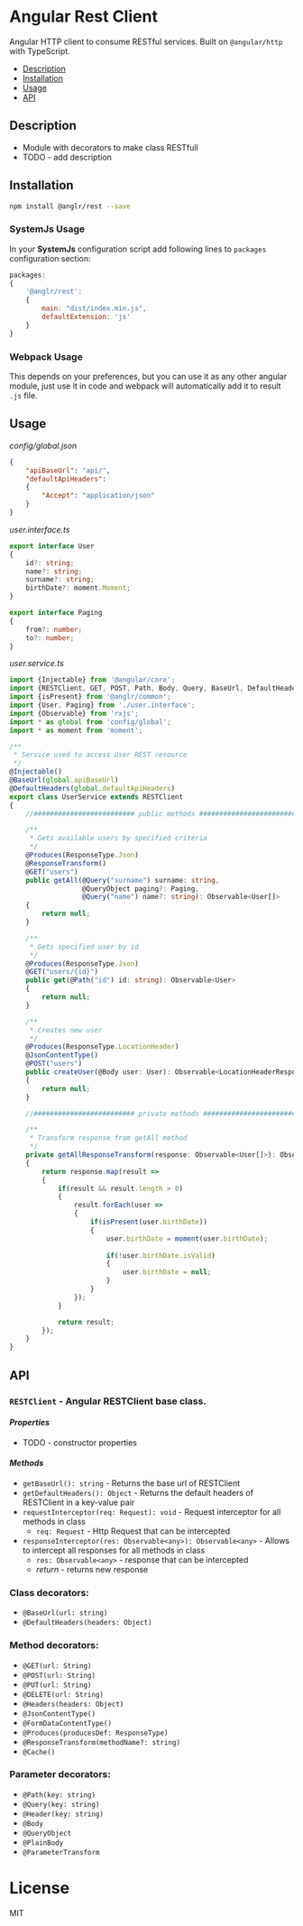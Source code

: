 # Angular Rest Client

Angular HTTP client to consume RESTful services. Built on `@angular/http` with TypeScript.  

- [Description](#description)
- [Installation](#installation)
- [Usage](#usage)
- [API](#api)

## Description

- Module with decorators to make class RESTfull
- TODO - add description

## Installation

```sh
npm install @anglr/rest --save
```

### SystemJs Usage

In your **SystemJs** configuration script add following lines to `packages` configuration section:

```javascript
packages:
{
    '@anglr/rest': 
    {
        main: "dist/index.min.js",
        defaultExtension: 'js'
    }
}
```

### Webpack Usage

This depends on your preferences, but you can use it as any other angular module, just use it in code and webpack will automatically add it to result `.js` file.


## Usage

*config/global.json*
```json
{
    "apiBaseUrl": "api/",
    "defaultApiHeaders": 
    {
        "Accept": "application/json"
    }
}
```

*user.interface.ts*
```typescript
export interface User
{
    id?: string;
    name?: string;
    surname?: string;
    birthDate?: moment.Moment;
}

export interface Paging
{
    from?: number;
    to?: number;
}
```

*user.service.ts*
```typescript
import {Injectable} from '@angular/core';
import {RESTClient, GET, POST, Path, Body, Query, BaseUrl, DefaultHeaders, Produces, ResponseType, ResponseTransform, LocationHeaderResponse} from '@anglr/rest';
import {isPresent} from '@anglr/common';
import {User, Paging} from './user.interface';
import {Observable} from 'rxjs';
import * as global from 'config/global';
import * as moment from 'moment';

/**
 * Service used to access User REST resource
 */
@Injectable()
@BaseUrl(global.apiBaseUrl)
@DefaultHeaders(global.defaultApiHeaders)
export class UserService extends RESTClient
{
    //######################### public methods #########################

    /**
     * Gets available users by specified criteria
     */
    @Produces(ResponseType.Json)
    @ResponseTransform()
    @GET("users")
    public getAll(@Query("surname") surname: string,
                  @QueryObject paging?: Paging,
                  @Query("name") name?: string): Observable<User[]>
    {
        return null;
    }

    /**
     * Gets specified user by id
     */
    @Produces(ResponseType.Json)
    @GET("users/{id}")
    public get(@Path("id") id: string): Observable<User>
    {
        return null;
    }

    /**
     * Creates new user
     */
    @Produces(ResponseType.LocationHeader)
    @JsonContentType()
    @POST("users")
    public createUser(@Body user: User): Observable<LocationHeaderResponse>
    {
        return null;
    }

    //######################### private methods #########################

    /**
     * Transform response from getAll method
     */
    private getAllResponseTransform(response: Observable<User[]>): Observable<User[]>
    {
        return response.map(result =>
        {
            if(result && result.length > 0)
            {
                result.forEach(user => 
                {
                    if(isPresent(user.birthDate))
                    {
                        user.birthDate = moment(user.birthDate);
                    
                        if(!user.birthDate.isValid)
                        {
                            user.birthDate = null;
                        }
                    }
                });
            }

            return result;
        });
    }
}
```

## API

### `RESTClient` - Angular RESTClient base class.

#### *Properties*
 - TODO - constructor properties

#### *Methods*
- `getBaseUrl(): string` - Returns the base url of RESTClient
- `getDefaultHeaders(): Object` - Returns the default headers of RESTClient in a key-value pair
- `requestInterceptor(req: Request): void` - Request interceptor for all methods in class
  - `req: Request` - Http Request that can be intercepted
- `responseInterceptor(res: Observable<any>): Observable<any>` - Allows to intercept all responses for all methods in class
  - `res: Observable<any>` - response that can be intercepted
  - *return* - returns new response

### Class decorators:
- `@BaseUrl(url: string)`
- `@DefaultHeaders(headers: Object)`

### Method decorators:
- `@GET(url: String)`
- `@POST(url: String)`
- `@PUT(url: String)`
- `@DELETE(url: String)`
- `@Headers(headers: Object)`
- `@JsonContentType()`
- `@FormDataContentType()`
- `@Produces(producesDef: ResponseType)`
- `@ResponseTransform(methodName?: string)`
- `@Cache()`

### Parameter decorators:
- `@Path(key: string)`
- `@Query(key: string)`
- `@Header(key: string)`
- `@Body`
- `@QueryObject`
- `@PlainBody`
- `@ParameterTransform`

# License

MIT
